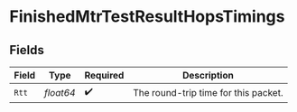 # FinishedMtrTestResultHopsTimings


## Fields

| Field                                | Type                                 | Required                             | Description                          |
| ------------------------------------ | ------------------------------------ | ------------------------------------ | ------------------------------------ |
| `Rtt`                                | *float64*                            | :heavy_check_mark:                   | The round-trip time for this packet. |